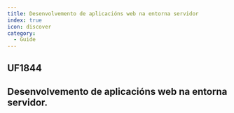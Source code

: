 ```yaml
---
title: Desenvolvemento de aplicacións web na entorna servidor
index: true
icon: discover
category:
  - Guide
---
```


## UF1844
## Desenvolvemento de aplicacións web na entorna servidor.
